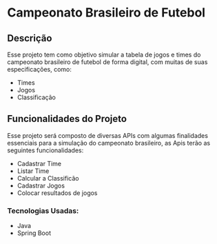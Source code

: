 # Campeonato Brasileiro de Futebol

## Descrição
Esse projeto tem como objetivo simular a tabela de jogos e times do campeonato brasileiro de futebol de forma digital, com muitas de suas especificações, como:
* Times
* Jogos
* Classificação

## Funcionalidades do Projeto
Esse projeto será composto de diversas APIs com algumas finalidades essenciais para a simulação do campeonato brasileiro, as Apis terão as seguintes funcionalidades:
* Cadastrar Time
* Listar Time
* Calcular a Classificão 
* Cadastrar Jogos
* Colocar resultados de jogos

### Tecnologias Usadas:
* Java
* Spring Boot
